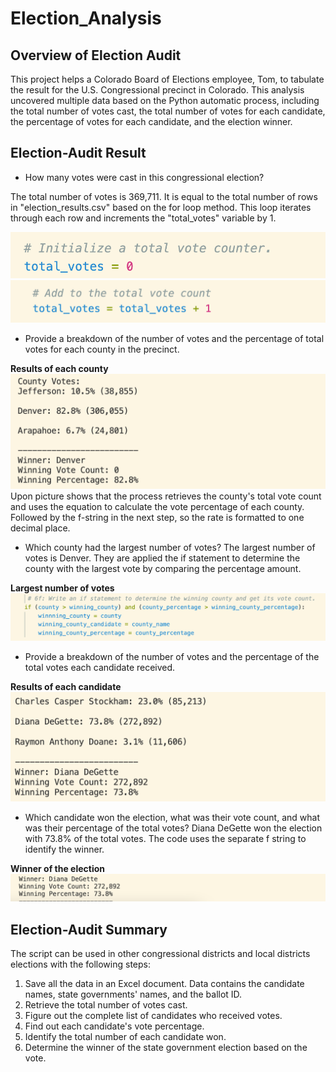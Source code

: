 # Election_Analysis
## Overview of Election Audit
This project helps a Colorado Board of Elections employee, Tom, to tabulate the result for the U.S. Congressional precinct in Colorado. This analysis uncovered multiple data based on the Python automatic process, including the total number of votes cast, the total number of votes for each candidate, the percentage of votes for each candidate, and the election winner.


## Election-Audit Result
* How many votes were cast in this congressional election? 

The total number of votes is 369,711. It is equal to the total number of rows in "election_results.csv" based on the for loop method. This loop iterates through each row and increments the "total_votes" variable by 1.

![total_votes1](Resources/total_votes1.png)
![total_votes2](Resources/total_votes2.png)




* Provide a breakdown of the number of votes and the percentage of total votes for each county in the precinct. 

 **Results of each county**
![c_vote_percentage](Resources/c_vote_percentage.png)
Upon picture shows that the process retrieves the county's total vote count and uses the equation to calculate the vote percentage of each county. Followed by the f-string in the next step, so the rate is formatted to one decimal place.



* Which county had the largest number of votes?
The largest number of votes is Denver.
They are applied the if statement to determine the county with the largest vote by comparing the percentage amount. 

**Largest number of votes**
![largest_count](Resources/largest_count.png)


* Provide a breakdown of the number of votes and the percentage of the total votes each candidate received.

**Results of each candidate**
![vote_percentage](Resources/vote_percentage.png)


* Which candidate won the election, what was their vote count, and what was their percentage of the total votes? 
Diana DeGette won the election with 73.8% of the total votes. The code uses the separate f string to identify the winner. 

**Winner of the election**
![winner](Resources/winner.png)


## Election-Audit Summary
The script can be used in other congressional districts and local districts elections with the following steps:
 1. Save all the data in an Excel document. Data contains the candidate names, state governments' names, and the ballot ID.
 2. Retrieve the total number of votes cast.
 3. Figure out the complete list of candidates who received votes.
 4. Find out each candidate's vote percentage.
 5. Identify the total number of each candidate won.
 6. Determine the winner of the state government election based on the vote.
